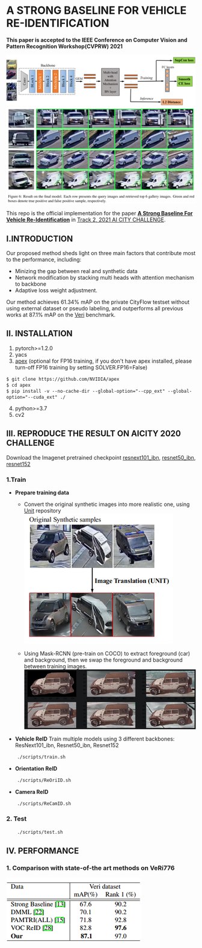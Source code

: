 # A STRONG BASELINE FOR VEHICLE RE-IDENTIFICATION
**This paper is accepted to the IEEE Conference on Computer Vision and Pattern Recognition Workshop(CVPRW) 2021**

![](./images/framework.png)
![](images/illustrated.png)

This repo is the official implementation for the paper [**A Strong Baseline For Vehicle Re-Identification**](./images/paper.pdf) in [Track 2, 2021 AI CITY CHALLENGE](https://www.aicitychallenge.org/).


## I.INTRODUCTION
Our proposed method sheds light on three main factors that contribute most to the performance, including:
+ Minizing the gap between real and synthetic data
+ Network modification by stacking multi heads with attention mechanism to backbone
+ Adaptive loss weight adjustment.

Our method achieves 61.34% mAP on the private CityFlow testset without using external dataset or pseudo labeling, and outperforms all previous works at 87.1% mAP on the [Veri](https://vehiclereid.github.io/VeRi/) benchmark.

## II. INSTALLATION
1. pytorch>=1.2.0
2. yacs
3. [apex](https://github.com/NVIDIA/apex) (optional for FP16 training, if you don't have apex installed, please turn-off FP16 training by setting SOLVER.FP16=False)
````
$ git clone https://github.com/NVIDIA/apex
$ cd apex
$ pip install -v --no-cache-dir --global-option="--cpp_ext" --global-option="--cuda_ext" ./
````
4. python>=3.7
5. cv2
## III. REPRODUCE THE RESULT ON AICITY 2020 CHALLENGE
Download the Imagenet pretrained checkpoint [resnext101_ibn](http://118.69.233.170:60001/open/AICity/Imagenet_pretrained/resnext101_ibn_a.pth.tar), [resnet50_ibn](http://118.69.233.170:60001/open/AICity/Imagenet_pretrained/resnet50_ibn_a.pth.tar), [resnet152](http://118.69.233.170:60001/open/AICity/Imagenet_pretrained/resnet152-b121ed2d.pth)

### 1.Train

+ **Prepare training data**
  - Convert the original synthetic images into more realistic one, using [Unit](https://github.com/mingyuliutw/UNIT) repository
![](images/image_translation.png) 

  - Using Mask-RCNN (pre-train on COCO) to extract foreground (car) and background, then we swap the foreground and background between training images.
![](images/change_background.png) 


+ **Vehicle ReID**
Train multiple models using 3 different backbones: ResNext101_ibn, Resnet50_ibn, Resnet152 
```bash
    ./scripts/train.sh
```

+ **Orientation ReID**
```bash
    ./scripts/ReOriID.sh
```

+ **Camera ReID**
```bash
    ./scripts/ReCamID.sh
```

### 2. Test
```bash
    ./scripts/test.sh
```


## IV. PERFORMANCE

### 1. Comparison with state-of-the art methods on VeRi776

![](images/veri.png)



